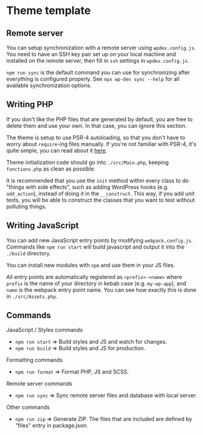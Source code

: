 # Theme template

## Remote server

You can setup synchronization with a remote server using `wpdev.config.js`. You need to have an SSH key pair set up on your local machine and installed on the remote server, then fill in `ssh` settings in `wpdev.config.js`.

`npm run sync` is the default command you can use for synchronizing after everything is configured properly. See `npx wp-dev sync --help` for all available synchronization options.

## Writing PHP

If you don't like the PHP files that are generated by default, you are free to delete them and use your own. In that case, you can ignore this section.

The theme is setup to use PSR-4 autoloading, so that you don't have to worry about `require`-ing files manually. If you're not familiar with PSR-4, it's quite simple, you can read about it [here](https://riptutorial.com/php/example/32582/psr-4--autoloader).

Theme initialization code should go into `./src/Main.php`, keeping `functions.php` as clean as possible.

It is recommended that you use the `init` method within every class to do "things with side effects", such as adding WordPress hooks (e.g. `add_action`), instead of doing it in the `__construct`. This way, if you add unit tests, you will be able to construct the classes that you want to test without polluting things.

## Writing JavaScript

You can add new JavaScript entry points by modifying `webpack.config.js`. Commands like `npm run start` will build javascript and output it into the `./build` directory.

You can install new modules with `npm` and use them in your JS files.

All entry points are automatically registered as `<prefix>-<name>` where `prefix` is the name of your directory in kebab case (e.g. `my-wp-app`), and `name` is the webpack entry point name. You can see how exactly this is done in `./src/Assets.php`.

## Commands

JavaScript / Styles commands

- `npm run start` => Build styles and JS and watch for changes.
- `npm run build` => Build styles and JS for production.

Formatting commands

- `npm run format` => Format PHP, JS and SCSS.

Remote server commands

- `npm run sync` => Sync remote server files and database with local server.

Other commands

- `npm run zip` => Generate ZIP. The files that are included are defined by "files" entry in package.json.
